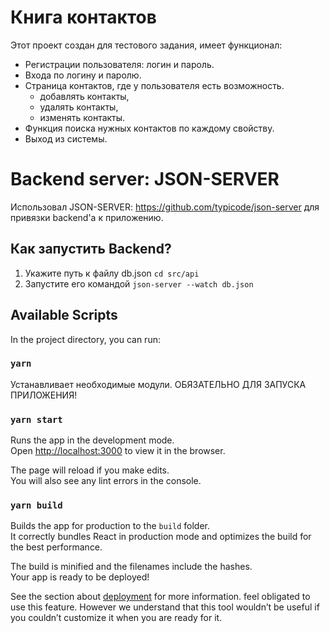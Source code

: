 # Книга контактов 
Этот проект создан для тестового задания, имеет функционал: 
- Регистрации пользователя: логин и пароль.
- Входа по логину и паролю.
- Страница контактов, где у пользователя есть возможность.
  - добавлять контакты, 
  - удалять контакты, 
  - изменять контакты.
- Функция поиска нужных контактов по каждому свойству.
- Выход из системы.

                                      
# Backend server: JSON-SERVER 
Использовал JSON-SERVER: https://github.com/typicode/json-server для привязки backend'а к приложению. 
## Как запустить Backend?
1) Укажите путь к файлу db.json
`cd src/api`
2) Запустите его командой
`json-server --watch db.json`

## Available Scripts

In the project directory, you can run:

### `yarn`
Устанавливает необходимые модули. ОБЯЗАТЕЛЬНО ДЛЯ ЗАПУСКА ПРИЛОЖЕНИЯ!

### `yarn start`
Runs the app in the development mode.\
Open [http://localhost:3000](http://localhost:3000) to view it in the browser.

The page will reload if you make edits.\
You will also see any lint errors in the console.

### `yarn build`

Builds the app for production to the `build` folder.\
It correctly bundles React in production mode and optimizes the build for the best performance.

The build is minified and the filenames include the hashes.\
Your app is ready to be deployed!

See the section about [deployment](https://facebook.github.io/create-react-app/docs/deployment) for more information.
feel obligated to use this feature. However we understand that this tool wouldn’t be useful if you couldn’t customize it when you are ready for it.




